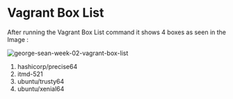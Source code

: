 # Vagrant Box List

After running the Vagrant Box List command it shows 4 boxes as seen in the Image :

![george-sean-week-02-vagrant-box-list](https://user-images.githubusercontent.com/31294255/29984912-42347e3e-8f22-11e7-845b-c1dfbafb3372.PNG)

1. hashicorp/precise64
2. itmd-521
3. ubuntu/trusty64
4. ubuntu/xenial64